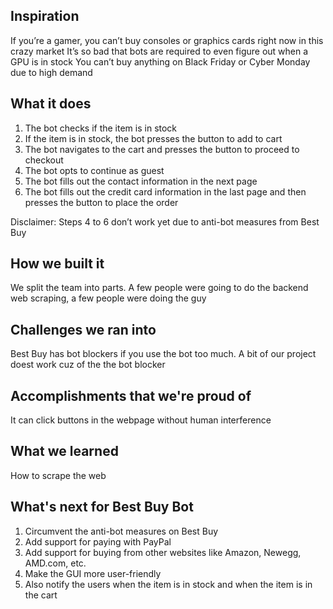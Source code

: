 ## Inspiration
If you’re a gamer, you can’t buy consoles or graphics cards right now in this crazy market 
It’s so bad that bots are required to even figure out when a GPU is in stock
You can’t buy anything on Black Friday or Cyber Monday due to high demand

## What it does
1. The bot checks if the item is in stock
2. If the item is in stock, the bot presses the button to add to cart
3. The bot navigates to the cart and presses the button to proceed to checkout
4. The bot opts to continue as guest
5. The bot fills out the contact information in the next page
6. The bot fills out the credit card information in the last page and then presses the button to place the order


Disclaimer: Steps 4 to 6 don’t work yet due to anti-bot measures from Best Buy

## How we built it
We split the team into parts. A few people were going to do the backend web scraping, a few people were doing the guy
## Challenges we ran into
Best Buy has bot blockers if you use the bot too much. A bit of our project doest work cuz of the the bot blocker
## Accomplishments that we're proud of
It can click buttons in the webpage without human interference
## What we learned
How to scrape the web
## What's next for Best Buy Bot
1. Circumvent the anti-bot measures on Best Buy
2. Add support for paying with PayPal
3. Add support for buying from other websites like Amazon, Newegg, AMD.com, etc.
4. Make the GUI more user-friendly
5. Also notify the users when the item is in stock and when the item is in the cart

